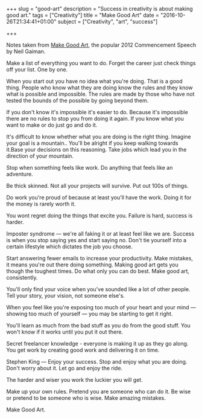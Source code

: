 +++
slug = "good-art"
description = "Success in creativity is about making good art."
tags = ["Creativity"]
title = "Make Good Art"
date = "2016-10-26T21:34:41+01:00"
subject = ["Creativity", "art", "success"]

+++

Notes taken from [Make Good Art](https://www.youtube.com/watch?v=plWexCID-kA), the popular 2012 Commencement Speech by Neil Gaiman. 

Make a list of everything you want to do. Forget the career just check things off your list. One by one.

When you start out you have no idea what you're doing. That is a good thing. People who know what they are doing know the rules and they know what is possible and impossible. The rules are made by those who have not tested the bounds of the possible by going beyond them.

If you don't know it's impossible it's easier to do. Because it's impossible there are no rules to stop you from doing it again. If you know what you want to make or do just go and do it.

It's difficult to know whether what you are doing is the right thing. Imagine your goal is a mountain.. You'll be alright if you keep walking towards it.Base your decisions on this reasoning. Take jobs which lead you in the direction of your mountain.

Stop when something feels like work. Do anything that feels like an adventure.

Be thick skinned. Not all your projects will survive. Put out 100s of things.

Do work you're proud of because at least you'll have the work. Doing it for the money is rarely worth it.

You wont regret doing the things that excite you. Failure is hard, success is harder.

Imposter syndrome — we're all faking it or at least feel like we are. Success is when you stop saying yes and start saying no. Don't tie yourself into a certain lifestyle which dictates the job you choose.

Start answering fewer emails to increase your productivity. Make mistakes, it means you're out there doing something. Making good art gets you though the toughest times. Do what only you can do best. Make good art, consistently.

You'll only find your voice when you've sounded like a lot of other people. Tell your story, your vision, not someone else's.

When you feel like you're exposing too much of your heart and your mind — showing too much of yourself — you may be starting to get it right.

You'll learn as much from the bad stuff as you do from the good stuff. You won't know if it works until you put it out there.

Secret freelancer knowledge - everyone is making it up as they go along. You get work by creating good work and delivering it on time.

Stephen King — Enjoy your success. Stop and enjoy what you are doing. Don't worry about it. Let go and enjoy the ride.

The harder and wiser you work the luckier you will get.

Make up your own rules. Pretend you are someone who can do it. Be wise or pretend to be someone who is wise. Make amazing mistakes.

Make Good Art.
